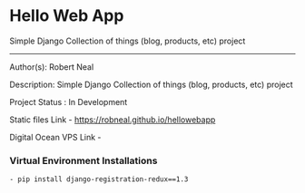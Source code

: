 # Hello Web App
Simple Django Collection of things (blog, products, etc) project 

---

Author(s): Robert Neal

Description: Simple Django Collection of things (blog, products, etc) project  

Project Status : In Development

Static files Link - https://robneal.github.io/hellowebapp

Digital Ocean VPS Link - 

### Virtual Environment Installations
	- pip install django-registration-redux==1.3